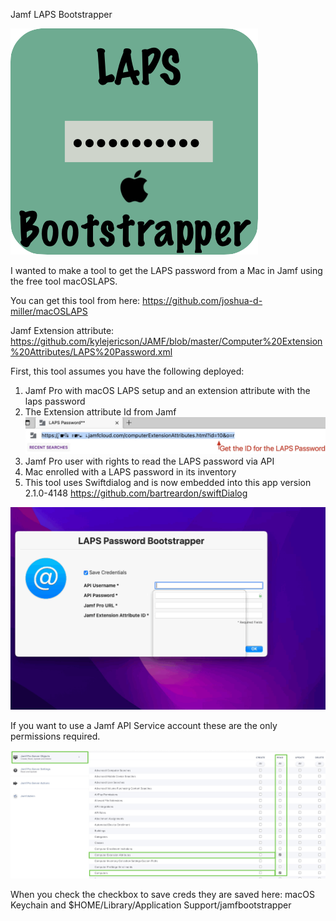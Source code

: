  Jamf LAPS Bootstrapper 
 
 ![](https://github.com/kylejericson/Jamf-LAPS-Bootstrapper/blob/main/LAPS-logo.png)
 
 
I wanted to make a tool to get the LAPS password from a Mac in Jamf using the free tool macOSLAPS.

You can get this tool from here: https://github.com/joshua-d-miller/macOSLAPS

Jamf Extension attribute: https://github.com/kylejericson/JAMF/blob/master/Computer%20Extension%20Attributes/LAPS%20Password.xml

First, this tool assumes you have the following deployed:

1. Jamf Pro with macOS LAPS setup and an extension attribute with the laps password
2. The Extension attribute Id from Jamf ![](https://github.com/kylejericson/Jamf-LAPS-Bootstrapper/blob/main/id.jpg)
3. Jamf Pro user with rights to read the LAPS password via API
4. Mac enrolled with a LAPS password in its inventory
5. This tool uses Swiftdialog and is now embedded into this app version 2.1.0-4148 https://github.com/bartreardon/swiftDialog


![](https://github.com/kylejericson/Jamf-LAPS-Bootstrapper/blob/main/Demo.gif)


If you want to use a Jamf API Service account these are the only permissions required.

![](https://github.com/kylejericson/Jamf-LAPS-Bootstrapper/blob/main/jamfpermissions.jpg)


When you check the checkbox to save creds they are saved here:
macOS Keychain and $HOME/Library/Application Support/jamfbootstrapper
